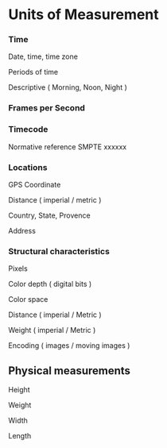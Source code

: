 # Units of Measurement



### Time

Date, time, time zone

Periods of time

Descriptive ( Morning, Noon, Night )

### Frames per Second

### Timecode

Normative reference SMPTE xxxxxx



### Locations

GPS Coordinate

Distance ( imperial / metric )

Country, State, Provence

Address



### Structural characteristics

Pixels

Color depth ( digital bits )

Color space

Distance ( imperial / Metric )

Weight ( imperial / Metric )

Encoding ( images / moving images )



## Physical measurements

Height

Weight

Width

Length